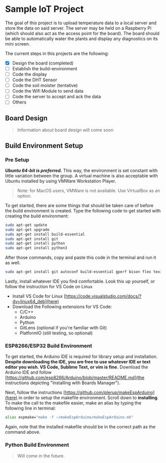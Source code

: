 # Sample IoT Project

The goal of this project is to upload temperature data to a local server and store the data on said server. The server may be held on a Raspberry Pi (which should also act as the access point for the board). The board should be able to automatically water the plants and display any diagnostics on its mini screen. 

The current steps in this projects are the following:
- [x] Design the board (completed)
- [ ] Establish the build-environment
- [ ] Code the display
- [ ] Code the DHT Sensor
- [ ] Code the soil moister (tentative)
- [ ] Code the Wifi Module to send data
- [ ] Code the server to accept and ack the data
- [ ] Others

## Board Design

> Information about board design will come soon

## Build Environment Setup
### Pre Setup
***Ubuntu 64-bit is preferred.*** This way, the environment is set constant with little variation between the group. A virtual machine is also acceptable with Ubuntu installed by using VMWare Workstation Player.

> Note: for MacOS users, VMWare is not available. Use VirtualBox as an option.

To get started, there are some things that should be taken care of before the build environment is created. Type the following code to get started with creating the build environment:

```bash
sudo apt-get update
sudo apt-get upgrade
sudo apt-get install build-essential
sudo apt-get install git
sudo apt-get install python
sudo apt-get install python3
```

After those commands, copy and paste this code in the terminal and run it as well.
```bash
sudo apt-get install git autoconf build-essential gperf bison flex texinfo libtool libncurses5-dev wget gawk libc6-dev-amd64 python-serial libexpat-dev
```

Lastly, install whatever IDE you find comfortable. Look this up yourself, or follow the instruction for VS Code on Linux

- Install VS Code for Linux [https://code.visualstudio.com/docs/?dv=linux64_deb](here)
- Download the Following extensions for VS Code:
    - C/C++
    - Arduino
    - Python
    - GitLens (optional if you're familiar with Git)
    - PlatformIO (still testing, so optional)

### ESP8266/ESP32 Build Environment

To get started, the Arduino IDE is required for library setup and installation. **Despite downloading the IDE, you are free to use whatever IDE or text editor you wish. VS Code, Sublime Text, or vim is fine.** Download the Arduino IDE and follow [https://github.com/esp8266/Arduino/blob/master/README.md](the instructions depicting "Installing with Boards Manager").

Next, follow the instructions [https://github.com/plerup/makeEspArduino](here) in order to setup the makefile environment. Scroll down to **installing**. To make the call to the makefile easier, make an alias by typing the following line in terminal:

```bash
alias espmake="make -f ~/makeEspArduino/makeEspArduino.mk"
```
Again, note that the installed makefile should be in the correct path as the command above.

### Python Build Environment

> Will come in the future.
